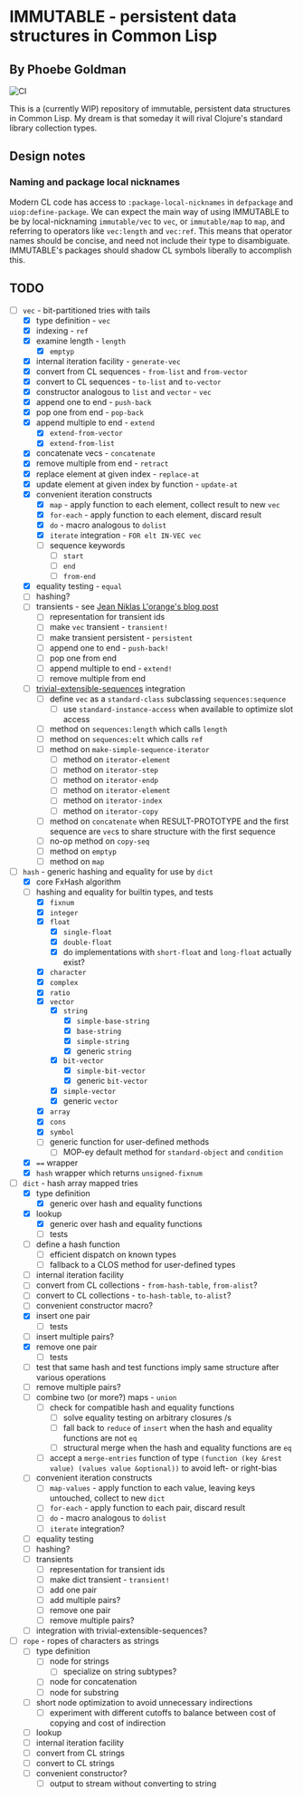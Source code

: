 # IMMUTABLE - persistent data structures in Common Lisp
## By Phoebe Goldman

![CI](https://github.com/gefjon/immutable/actions/workflows/CI.yml/badge.svg?branch=main)

This is a (currently WIP) repository of immutable, persistent data structures in Common
Lisp. My dream is that someday it will rival Clojure's standard library collection types.

## Design notes

### Naming and package local nicknames

Modern CL code has access to `:package-local-nicknames` in `defpackage` and
`uiop:define-package`. We can expect the main way of using IMMUTABLE to be by
local-nicknaming `immutable/vec` to `vec`, or `immutable/map` to `map`, and referring to
operators like `vec:length` and `vec:ref`. This means that operator names should be
concise, and need not include their type to disambiguate. IMMUTABLE's packages should
shadow CL symbols liberally to accomplish this.

## TODO

- [ ] `vec` - bit-partitioned tries with tails
  - [x] type definition - `vec`
  - [x] indexing - `ref`
  - [x] examine length - `length`
    - [x] `emptyp`
  - [x] internal iteration facility - `generate-vec`
  - [x] convert from CL sequences - `from-list` and `from-vector`
  - [x] convert to CL sequences - `to-list` and `to-vector`
  - [x] constructor analogous to `list` and `vector` - `vec`
  - [x] append one to end - `push-back`
  - [x] pop one from end - `pop-back`
  - [x] append multiple to end - `extend`
    - [x] `extend-from-vector`
    - [x] `extend-from-list`
  - [x] concatenate vecs - `concatenate`
  - [x] remove multiple from end - `retract`
  - [x] replace element at given index - `replace-at`
  - [x] update element at given index by function - `update-at`
  - [x] convenient iteration constructs
    - [x] `map` - apply function to each element, collect result to new `vec`
    - [x] `for-each` - apply function to each element, discard result
    - [x] `do` - macro analogous to `dolist`
    - [x] `iterate` integration - `FOR elt IN-VEC vec`
    - [ ] sequence keywords
      - [ ] `start`
      - [ ] `end`
      - [ ] `from-end`
  - [x] equality testing - `equal`
  - [ ] hashing?
  - [ ] transients - see [Jean Niklas L'orange's blog post](https://hypirion.com/musings/understanding-clojure-transients)
    - [ ] representation for transient ids
    - [ ] make `vec` transient - `transient!`
    - [ ] make transient persistent - `persistent`
    - [ ] append one to end - `push-back!`
    - [ ] pop one from end
    - [ ] append multiple to end - `extend!`
    - [ ] remove multiple from end
  - [ ] [trivial-extensible-sequences](https://shinmera.github.io/trivial-extensible-sequences/) integration
    - [ ] define `vec` as a `standard-class` subclassing `sequences:sequence`
      - [ ] use `standard-instance-access` when available to optimize slot access
    - [ ] method on `sequences:length` which calls `length`
    - [ ] method on `sequences:elt` which calls `ref`
    - [ ] method on `make-simple-sequence-iterator`
      - [ ] method on `iterator-element`
      - [ ] method on `iterator-step`
      - [ ] method on `iterator-endp`
      - [ ] method on `iterator-element`
      - [ ] method on `iterator-index`
      - [ ] method on `iterator-copy`
    - [ ] method on `concatenate` when RESULT-PROTOTYPE and the first sequence are `vec`s
          to share structure with the first sequence
    - [ ] no-op method on `copy-seq`
    - [ ] method on `emptyp`
    - [ ] method on `map`
- [ ] `hash` - generic hashing and equality for use by `dict`
  - [x] core FxHash algorithm
  - [ ] hashing and equality for builtin types, and tests
    - [x] `fixnum`
    - [x] `integer`
    - [x] `float`
      - [x] `single-float`
      - [x] `double-float`
      - [x] do implementations with `short-float` and `long-float` actually exist?
    - [x] `character`
    - [x] `complex`
    - [x] `ratio`
    - [x] `vector`
      - [x] `string`
        - [x] `simple-base-string`
        - [x] `base-string`
        - [x] `simple-string`
        - [x] generic `string`
      - [x] `bit-vector`
        - [x] `simple-bit-vector`
        - [x] generic `bit-vector`
      - [x] `simple-vector`
      - [x] generic `vector`
    - [x] `array`
    - [x] `cons`
    - [x] `symbol`
    - [ ] generic function for user-defined methods
      - [ ] MOP-ey default method for `standard-object` and `condition`
  - [x] `==` wrapper
  - [x] `hash` wrapper which returns `unsigned-fixnum`
- [ ] `dict` - hash array mapped tries
  - [x] type definition
    - [x] generic over hash and equality functions
  - [x] lookup
    - [x] generic over hash and equality functions
    - [ ] tests
  - [ ] define a hash function
    - [ ] efficient dispatch on known types
    - [ ] fallback to a CLOS method for user-defined types
  - [ ] internal iteration facility
  - [ ] convert from CL collections - `from-hash-table`, `from-alist`?
  - [ ] convert to CL collections - `to-hash-table`, `to-alist`?
  - [ ] convenient constructor macro?
  - [x] insert one pair
    - [ ] tests
  - [ ] insert multiple pairs?
  - [x] remove one pair
    - [ ] tests
  - [ ] test that same hash and test functions imply same structure after various operations
  - [ ] remove multiple pairs?
  - [ ] combine two (or more?) maps - `union`
    - [ ] check for compatible hash and equality functions
      - [ ] solve equality testing on arbitrary closures /s
      - [ ] fall back to `reduce` of `insert` when the hash and equality functions are not `eq`
      - [ ] structural merge when the hash and equality functions are `eq`
    - [ ] accept a `merge-entries` function of type `(function (key &rest value) (values
          value &optional))` to avoid left- or right-bias
  - [ ] convenient iteration constructs
    - [ ] `map-values` - apply function to each value, leaving keys untouched, collect to new `dict`
    - [ ] `for-each` - apply function to each pair, discard result
    - [ ] `do` - macro analogous to `dolist`
    - [ ] `iterate` integration?
  - [ ] equality testing
  - [ ] hashing?
  - [ ] transients
    - [ ] representation for transient ids
    - [ ] make dict transient - `transient!`
    - [ ] add one pair
    - [ ] add multiple pairs?
    - [ ] remove one pair
    - [ ] remove multiple pairs?
  - [ ] integration with trivial-extensible-sequences?
- [ ] `rope` - ropes of characters as strings
  - [ ] type definition
    - [ ] node for strings
      - [ ] specialize on string subtypes?
    - [ ] node for concatenation
    - [ ] node for substring
  - [ ] short node optimization to avoid unnecessary indirections
    - [ ] experiment with different cutoffs to balance between cost of copying and cost of indirection
  - [ ] lookup
  - [ ] internal iteration facility
  - [ ] convert from CL strings
  - [ ] convert to CL strings
  - [ ] convenient constructor?
      - [ ] output to stream without converting to string
